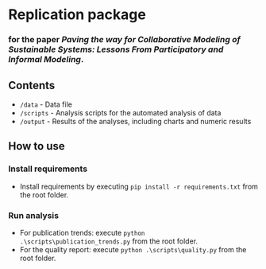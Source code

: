 # Replication package

### for the paper _Paving the way for Collaborative Modeling of Sustainable Systems: Lessons From Participatory and Informal Modeling_.

## Contents

- `/data` - Data file
- `/scripts` - Analysis scripts for the automated analysis of data
- `/output` - Results of the analyses, including charts and numeric results

## How to use

### Install requirements
- Install requirements by executing `pip install -r requirements.txt` from the root folder.

### Run analysis
- For publication trends: execute `python .\scripts\publication_trends.py` from the root folder.
- For the quality report: execute `python .\scripts\quality.py` from the root folder.
